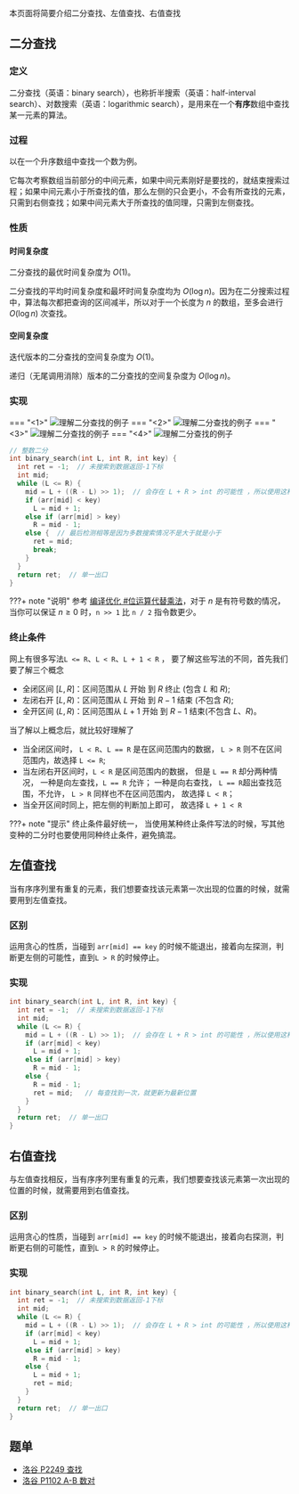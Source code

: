 本页面将简要介绍二分查找、左值查找、右值查找

## 二分查找

### 定义

二分查找（英语：binary search），也称折半搜索（英语：half-interval search）、对数搜索（英语：logarithmic search），是用来在一个**有序**数组中查找某一元素的算法。

### 过程

以在一个升序数组中查找一个数为例。

它每次考察数组当前部分的中间元素，如果中间元素刚好是要找的，就结束搜索过程；如果中间元素小于所查找的值，那么左侧的只会更小，不会有所查找的元素，只需到右侧查找；如果中间元素大于所查找的值同理，只需到左侧查找。

### 性质

#### 时间复杂度

二分查找的最优时间复杂度为 $O(1)$。

二分查找的平均时间复杂度和最坏时间复杂度均为 $O(\log n)$。因为在二分搜索过程中，算法每次都把查询的区间减半，所以对于一个长度为 $n$ 的数组，至多会进行 $O(\log n)$ 次查找。

#### 空间复杂度

迭代版本的二分查找的空间复杂度为 $O(1)$。

递归（无尾调用消除）版本的二分查找的空间复杂度为 $O(\log n)$。

### 实现

=== "<1>"
    ![理解二分查找的例子](images/binary_search_1.png)
=== "<2>"
    ![理解二分查找的例子](images/binary_search_2.png)
=== "<3>"
    ![理解二分查找的例子](images/binary_search_3.png)
=== "<4>"
    ![理解二分查找的例子](images/binary_search_4.png)



```cpp
// 整数二分
int binary_search(int L, int R, int key) {
  int ret = -1;  // 未搜索到数据返回-1下标
  int mid;
  while (L <= R) {
    mid = L + ((R - L) >> 1);  // 会存在 L + R > int 的可能性 ，所以使用这种方式
    if (arr[mid] < key)
      L = mid + 1;
    else if (arr[mid] > key)
      R = mid - 1;
    else {  // 最后检测相等是因为多数搜索情况不是大于就是小于
      ret = mid;
      break;
    }
  }
  return ret;  // 单一出口
}
```



???+ note "说明"
    参考 [编译优化 #位运算代替乘法](/lang/optimizations/#%E4%BD%8D%E8%BF%90%E7%AE%97%E4%BB%A3%E6%9B%BF%E4%B9%98%E6%B3%95)，对于 $n$ 是有符号数的情况，当你可以保证 $n\ge 0$​ 时，`n >> 1` 比 `n / 2` 指令数更少。

### 终止条件

网上有很多写法`L <= R`、`L < R`、`L + 1 < R` ， 要了解这些写法的不同，首先我们要了解三个概念

- 全闭区间 $[L, R]$：区间范围从 $L$ 开始 到 $R$ 终止 (包含 $L$ 和 $R$);
- 左闭右开 $[L, R)$：区间范围从 $L$ 开始 到 $R-1$ 结束 (不包含 $R$);
- 全开区间 $(L, R)$：区间范围从 $L+1$ 开始 到 $R-1$ 结束(不包含 $L$、$R$)。

当了解以上概念后，就比较好理解了

- 当全闭区间时， `L < R`、`L == R` 是在区间范围内的数据， `L > R` 则不在区间范围内，故选择 `L <= R`;
- 当左闭右开区间时，`L < R` 是区间范围内的数据， 但是 `L == R` 却分两种情况， 一种是向左查找，`L == R` 允许； 一种是向右查找， `L == R`超出查找范围，不允许，  `L > R` 同样也不在区间范围内， 故选择 `L < R`；
- 当全开区间时同上，把左侧的判断加上即可，  故选择 `L + 1 < R`

???+ note "提示"
    终止条件最好统一， 当使用某种终止条件写法的时候，写其他变种的二分时也要使用同种终止条件，避免搞混。



## 左值查找

当有序序列里有重复的元素，我们想要查找该元素第一次出现的位置的时候，就需要用到左值查找。

### 区别

运用贪心的性质，当碰到 `arr[mid] == key` 的时候不能退出，接着向左探测，判断更左侧的可能性，直到`L > R` 的时候停止。

### 实现

```cpp
int binary_search(int L, int R, int key) {
  int ret = -1;  // 未搜索到数据返回-1下标
  int mid;
  while (L <= R) {
    mid = L + ((R - L) >> 1);  // 会存在 L + R > int 的可能性 ，所以使用这种方式
    if (arr[mid] < key)
      L = mid + 1;
    else if (arr[mid] > key)
      R = mid - 1;
    else {  
      R = mid - 1;
      ret = mid;   // 每查找到一次，就更新为最新位置
    }
  }
  return ret;  // 单一出口
}
```



## 右值查找

与左值查找相反，当有序序列里有重复的元素，我们想要查找该元素第一次出现的位置的时候，就需要用到右值查找。

### 区别

运用贪心的性质，当碰到 `arr[mid] == key` 的时候不能退出，接着向右探测，判断更右侧的可能性，直到`L > R` 的时候停止。

### 实现

```cpp
int binary_search(int L, int R, int key) {
  int ret = -1;  // 未搜索到数据返回-1下标
  int mid;
  while (L <= R) {
    mid = L + ((R - L) >> 1);  // 会存在 L + R > int 的可能性 ，所以使用这种方式
    if (arr[mid] < key)
      L = mid + 1;
    else if (arr[mid] > key)
      R = mid - 1;
    else {  
      L = mid + 1;
      ret = mid;
    }
  }
  return ret;  // 单一出口
}
```



## 题单

- [洛谷 P2249 查找](https://www.luogu.com.cn/problem/P2249)
- [洛谷 P1102 A-B 数对](https://www.luogu.com.cn/problem/P1102)

